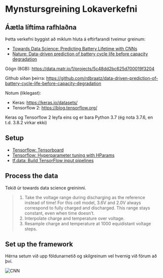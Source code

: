 # Mynstursgreining Lokaverkefni

## Áætla líftíma rafhlaðna

Þetta verkefni byggist að miklum hluta á eftirfarandi tveimur greinum: 

- [Towards Data Science: Predicting Battery Lifetime with CNNs](https://towardsdatascience.com/predicting-battery-lifetime-with-cnns-c5e1faeecc8f) 
- [Nature: Data-driven prediction of battery cycle life before capacity degradation](https://www.nature.com/articles/s41560-019-0356-8) 



Gögn (8GB): https://data.matr.io/1/projects/5c48dd2bc625d700019f3204

Github síðan þeirra: https://github.com/rdbraatz/data-driven-prediction-of-battery-cycle-life-before-capacity-degradation

Notum (líklegast):

* Keras: https://keras.io/datasets/
* Tensorflow 2: https://blog.tensorflow.org/

Keras og Tensorflow 2 leyfa eins og er bara Python 3.7 (ég nota 3.7.6, en t.d. 3.8.2 virkar ekki)

## Setup
 - [Tensorflow: Tensorboard](https://www.tensorflow.org/tensorboard) 
 - [Tensorflow: Hyperparameter tuning with HParams](https://www.tensorflow.org/tensorboard/hyperparameter_tuning_with_hparams) 
 - [tf.data: Build TensorFlow input pipelines](https://www.tensorflow.org/guide/data) 
 
 
## Process the data
Tekið úr towards data science greininni.
> 1. Take the voltage range during discharging as the reference instead of time!
> For this cell model, 3.6V and 2.0V always correspond to fully charged and discharged. This range stays constant, even when time doesn’t.
> 2. Interpolate charge and temperature over voltage.
> 3. Resample charge and temperature at 1000 equidistant voltage steps.

## Set up the framework
Hérna setum við upp földunarnetið og skilgreinum vel hvernig við förum að því.

![CNN](https://miro.medium.com/max/1250/0*MY2QgQAqk9oHaCNM)
